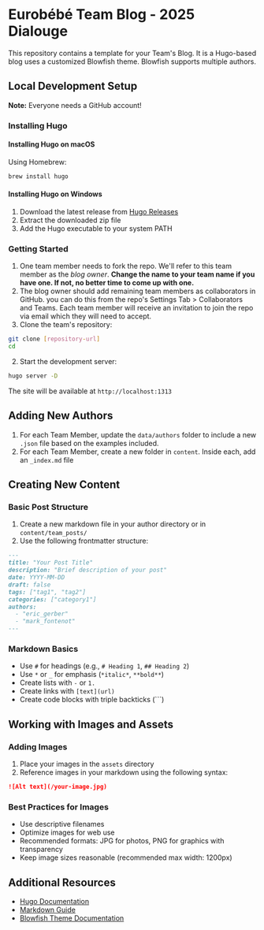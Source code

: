 # Eurobébé Team Blog - 2025 Dialouge

This repository contains a template for your Team's Blog. It is a Hugo-based blog uses a customized Blowfish theme. Blowfish supports multiple authors.

## Local Development Setup

**Note:** Everyone needs a GitHub account!

<!-- ### Prerequisites

- Git
- Hugo (Extended version) -->

### Installing Hugo

#### Installing Hugo on macOS

Using Homebrew:

```bash
brew install hugo
```

#### Installing Hugo on Windows

1. Download the latest release from [Hugo Releases](https://github.com/gohugoio/hugo/releases)
2. Extract the downloaded zip file
3. Add the Hugo executable to your system PATH

### Getting Started

1. One team member needs to fork the repo. We'll refer to this team member as the _blog owner_. **Change the name to your team name if you have one. If not, no better time to come up with one.**
1. The blog owner should add remaining team members as collaborators in GitHub. you can do this from the repo's Settings Tab > Collaborators and Teams. Each team member will receive an invitation to join the repo via email which they will need to accept.
1. Clone the team's repository:

```bash
git clone [repository-url]
cd
```

2. Start the development server:

```bash
hugo server -D
```

The site will be available at `http://localhost:1313`

## Adding New Authors

1. For each Team Member, update the `data/authors` folder to include a new `.json` file based on the examples included.
2. For each Team Member, create a new folder in `content`. Inside each, add an `_index.md` file

## Creating New Content

### Basic Post Structure

1. Create a new markdown file in your author directory or in `content/team_posts/`
2. Use the following frontmatter structure:

```markdown
---
title: "Your Post Title"
description: "Brief description of your post"
date: YYYY-MM-DD
draft: false
tags: ["tag1", "tag2"]
categories: ["category1"]
authors:
  - "eric_gerber"
  - "mark_fontenot"
---
```

### Markdown Basics

- Use `#` for headings (e.g., `# Heading 1`, `## Heading 2`)
- Use `*` or `_` for emphasis (`*italic*`, `**bold**`)
- Create lists with `-` or `1.`
- Create links with `[text](url)`
- Create code blocks with triple backticks (```)

## Working with Images and Assets

### Adding Images

1. Place your images in the `assets` directory
2. Reference images in your markdown using the following syntax:

```markdown
![Alt text](/your-image.jpg)
```

### Best Practices for Images

- Use descriptive filenames
- Optimize images for web use
- Recommended formats: JPG for photos, PNG for graphics with transparency
- Keep image sizes reasonable (recommended max width: 1200px)

## Additional Resources

- [Hugo Documentation](https://gohugo.io/documentation/)
- [Markdown Guide](https://www.markdownguide.org/)
- [Blowfish Theme Documentation](https://blowfish.page/)
